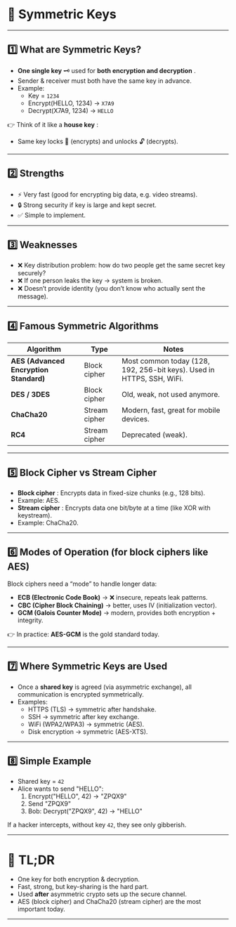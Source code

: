 # 🔑 Symmetric Keys

---

## 1️⃣ What are Symmetric Keys?

* **One single key** 🗝️ used for  **both encryption and decryption** .
* Sender & receiver must both have the same key in advance.
* Example:
  * Key = `1234`
  * Encrypt(HELLO, 1234) → `X7A9`
  * Decrypt(X7A9, 1234) → `HELLO`

👉 Think of it like a  **house key** :

* Same key locks 🚪 (encrypts) and unlocks 🔓 (decrypts).

---

## 2️⃣ Strengths

* ⚡ Very fast (good for encrypting big data, e.g. video streams).
* 🔒 Strong security if key is large and kept secret.
* ✅ Simple to implement.

---

## 3️⃣ Weaknesses

* ❌ Key distribution problem: how do two people get the same secret key securely?
* ❌ If one person leaks the key → system is broken.
* ❌ Doesn’t provide identity (you don’t know who actually sent the message).

---

## 4️⃣ Famous Symmetric Algorithms

| Algorithm                                    | Type          | Notes                                                                 |
| -------------------------------------------- | ------------- | --------------------------------------------------------------------- |
| **AES (Advanced Encryption Standard)** | Block cipher  | Most common today (128, 192, 256-bit keys). Used in HTTPS, SSH, WiFi. |
| **DES / 3DES**                         | Block cipher  | Old, weak, not used anymore.                                          |
| **ChaCha20**                           | Stream cipher | Modern, fast, great for mobile devices.                               |
| **RC4**                                | Stream cipher | Deprecated (weak).                                                    |

---

## 5️⃣ Block Cipher vs Stream Cipher

* **Block cipher** : Encrypts data in fixed-size chunks (e.g., 128 bits).
* Example: AES.
* **Stream cipher** : Encrypts data one bit/byte at a time (like XOR with keystream).
* Example: ChaCha20.

---

## 6️⃣ Modes of Operation (for block ciphers like AES)

Block ciphers need a “mode” to handle longer data:

* **ECB (Electronic Code Book)** → ❌ insecure, repeats leak patterns.
* **CBC (Cipher Block Chaining)** → better, uses IV (initialization vector).
* **GCM (Galois Counter Mode)** → modern, provides both encryption + integrity.

👉 In practice: **AES-GCM** is the gold standard today.

---

## 7️⃣ Where Symmetric Keys are Used

* Once a **shared key** is agreed (via asymmetric exchange), all communication is encrypted symmetrically.
* Examples:
  * HTTPS (TLS) → symmetric after handshake.
  * SSH → symmetric after key exchange.
  * WiFi (WPA2/WPA3) → symmetric (AES).
  * Disk encryption → symmetric (AES-XTS).

---

## 8️⃣ Simple Example

* Shared key = `42`
* Alice wants to send "HELLO":
  1. Encrypt("HELLO", 42) → "ZPQX9"
  2. Send "ZPQX9"
  3. Bob: Decrypt("ZPQX9", 42) → "HELLO"

If a hacker intercepts, without key `42`, they see only gibberish.

---

# 🎯 TL;DR

* One key for both encryption & decryption.
* Fast, strong, but key-sharing is the hard part.
* Used **after** asymmetric crypto sets up the secure channel.
* AES (block cipher) and ChaCha20 (stream cipher) are the most important today.

---
